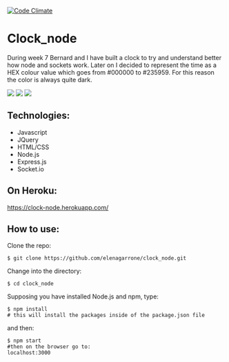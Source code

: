 [![Code Climate](https://codeclimate.com/github/elenagarrone/clock_node/badges/gpa.svg)](https://codeclimate.com/github/elenagarrone/clock_node)

Clock_node
==========
During week 7 Bernard and I have built a clock to try and understand better how node and sockets work. Later on I decided to  represent the time as a HEX colour value which goes from #000000 to #235959. For this reason the color is always quite dark. 

<img src='/public/images/hex_color1.png.png'>
<img src='/public/images/hex_color2.png.png'>
<img src='/public/images/hex_color3.png.png'>

Technologies:
-------------
- Javascript
- JQuery
- HTML/CSS
- Node.js
- Express.js
- Socket.io

On Heroku:
----------
https://clock-node.herokuapp.com/

How to use:
-----------
Clone the repo:
```shell
$ git clone https://github.com/elenagarrone/clock_node.git
```
Change into the directory:
```shell
$ cd clock_node
```
Supposing you have installed Node.js and npm, type:
```shell
$ npm install
# this will install the packages inside of the package.json file
```
and then:
```shell
$ npm start
#then on the browser go to:
localhost:3000
```
